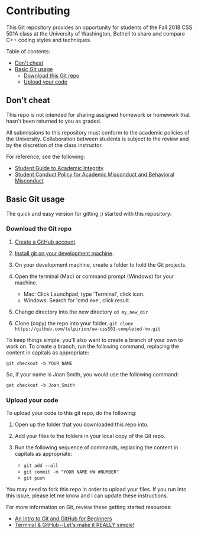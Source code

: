 # Contributing

This Git repository provides an opportunity for
students of the Fall 2018 CSS 501A class at the
University of Washington, Bothell to share and
compare C++ coding styles and techniques.

Table of contents:

  * [Don't cheat](#dont-cheat)
  * [Basic Git usage](#basic-git-usage)
     - [Download this Git repo](#download-the-git-repo)
     - [Upload your code](#upload-your-code)

## Don't cheat

This repo is not intended for sharing assigned homework
or homework that hasn't been returned to you as graded.

All submissions to this repository must conform to
the academic policies of the University. Collaboration
between students is subject to the review and by
the discretion of the class instructor.

For reference, see the following:

  * [Student Guide to Academic Integrity](https://www.uwb.edu/academic-affairs/policies/studentconduct/student-guide)
  * [Student Conduct Policy for Academic Misconduct and Behavioral Misconduct](https://www.uwb.edu/studentaffairs/studentconduct/student-misconduct/academic-misconduct)

## Basic Git usage

The quick and easy version for gitting ;) started
with this repository:

### Download the Git repo

  1. [Create a GitHub account](https://github.com/join).
  1. [Install git on your development machine](https://git-scm.com/book/en/v2/Getting-Started-Installing-Git).
  1. On your development machine, create a folder to
     hold the Git projects.
  1. Open the terminal (Mac) or command prompt (Windows)
     for your machine.

     * Mac: Click Launchpad, type 'Terminal', click icon.
     * Windows: Search for 'cmd.exe', click result.

  1. Change directory into the new directory
     `cd my_new_dir`
  1. Clone (copy) the repo into your folder.
     `git clone https://github.com/telpirion/uw-css501-completed-hw.git`

To keep things simple, you'll also want to create a
branch of your own to work on. To create a branch,
run the following command, replacing the content in
capitals as appropriate:

`git checkout -b YOUR_NAME`

So, if your name is Joan Smith, you would use the
following command:

`get checkout -b Joan_Smith`

### Upload your code

To upload your code to this git repo, do the following:

  1. Open up the folder that you downloaded this repo
     into.
  1. Add your files to the folders in your local copy
     of the Git repo.
  1. Run the following sequence of commands, replacing
     the content in capitals as appropriate:

     * `git add --all`
     * `git commit -m "YOUR NAME HW #NUMBER"`
     * `git push`

You may need to fork this repo in order to upload
your files. If you run into this issue, please let
me know and I can update these instructions.

For more information on Git, review these getting
started resources:

  * [An Intro to Git and GitHub for Beginners](https://product.hubspot.com/blog/git-and-github-tutorial-for-beginners)
  * [Terminal & GitHub--Let's make it REALLY simple!](https://medium.com/career-change-coder/command-line-terminal-github-lets-make-it-really-simple-b47280341354)
